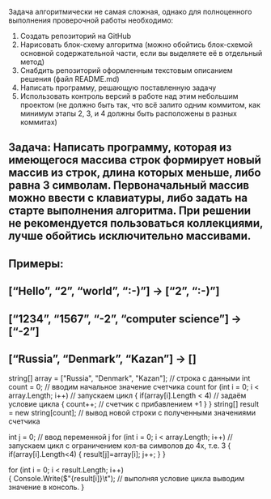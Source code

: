 Задача алгоритмически не самая сложная, однако для полноценного выполнения проверочной работы необходимо:

1. Создать репозиторий на GitHub
2. Нарисовать блок-схему алгоритма (можно обойтись блок-схемой основной содержательной части, если вы выделяете её в отдельный метод)
3. Снабдить репозиторий оформленным текстовым описанием решения (файл README.md)
4. Написать программу, решающую поставленную задачу
5. Использовать контроль версий в работе над этим небольшим проектом (не должно быть так, что всё залито одним коммитом, как минимум этапы 2, 3, и 4 должны быть расположены в разных коммитах)
## Задача: Написать программу, которая из имеющегося массива строк формирует новый массив из строк, длина которых меньше, либо равна 3 символам. Первоначальный массив можно ввести с клавиатуры, либо задать на старте выполнения алгоритма. При решении не рекомендуется пользоваться коллекциями, лучше обойтись исключительно массивами.

## Примеры:
## [“Hello”, “2”, “world”, “:-)”] → [“2”, “:-)”]
## [“1234”, “1567”, “-2”, “computer science”] → [“-2”]
## [“Russia”, “Denmark”, “Kazan”] → []

string[] array =  ["Russia", "Denmark", "Kazan"];  // строка с данными 
int count = 0;                                     // вводим начальное значение счетчика count
for (int i = 0; i < array.Length; i++)             // запускаем цикл 
{
   if(array[i].Length < 4)                         // задаём условие цикла
    {
       count++;                                    // счетчик с прибавлением +1
    } 
} 
string[] result = new string[count];               // вывод новой строки с полученными значениями счетчика

int j = 0;                                         // ввод переменной j
for (int i = 0; i < array.Length; i++)             // запускаем цикл с  ограничением кол-ва символов до 4х, т.е. 3
{
    if(array[i].Length<4)
    {
        result[j]=array[i];
        j++;
    }
}

for (int i = 0; i < result.Length; i++)             
{
   Console.Write($"{result[i]}\t");               // выполняя условие цикла выводим значение в консоль.
}
